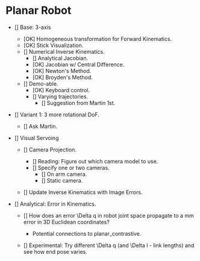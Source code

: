 # Planar Robot
- [] Base: 3-axis
    - [OK] Homogeneous transformation for Forward Kinematics.
    - [OK] Stick Visualization.
    - [] Numerical Inverse Kinematics.
        - [] Analytical Jacobian.
        - [OK] Jacobian w/ Central Difference.
        - [OK] Newton's Method.
        - [OK] Broyden's Method.
    - [] Demo-able.
        - [OK] Keyboard control.
        - [] Varying trajectories. 
            - [] Suggestion from Martin 1st.

- [] Variant 1: 3 more rotational DoF.
    - [] Ask Martin.

- [] Visual Servoing
    - [] Camera Projection.
        - [] Reading: Figure out which camera model to use.
        - [] Specify one or two cameras.
            - [] On arm camera.
            - [] Static camera.

    - [] Update Inverse Kinematics with Image Errors.

- [] Analytical: Error in Kinematics.
    - [] How does an error \Delta q in robot joint space propagate to a mm error in 3D Euclidean coordinates?
        - Potential connections to planar_contrastive.

    - [] Experimental: Try different \Delta q (and \Delta l - link lengths) and see how end pose varies.
